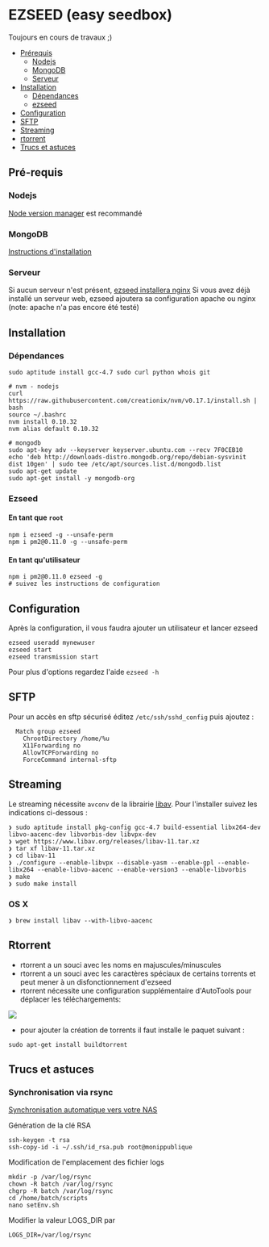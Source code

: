 EZSEED (easy seedbox)
===

Toujours en cours de travaux ;)

- [Prérequis](#pre-requis)
  - [Nodejs](#nodejs)
  - [MongoDB](#mongodb)
  - [Serveur](#serveur)
- [Installation](#installation)
  - [Dépendances](#dependances)
  - [ezseed](#ezseed)
- [Configuration](#configuration)
- [SFTP](#sftp)
- [Streaming](#streaming)
- [rtorrent](#rtorrent)
- [Trucs et astuces](#truc-et-astuces)

## Pré-requis

### Nodejs
[Node version manager](https://github.com/creationix/nvm) est recommandé

### MongoDB
[Instructions d'installation](http://docs.mongodb.org/manual/installation/)

### Serveur
Si aucun serveur n'est présent, [ezseed installera nginx](https://github.com/ezseed/ezseed/blob/master/scripts/server.sh)
Si vous avez déjà installé un serveur web, ezseed ajoutera sa configuration apache ou nginx (note: apache n'a pas encore été testé)

## Installation

### Dépendances

```
sudo aptitude install gcc-4.7 sudo curl python whois git

# nvm - nodejs
curl https://raw.githubusercontent.com/creationix/nvm/v0.17.1/install.sh | bash
source ~/.bashrc
nvm install 0.10.32
nvm alias default 0.10.32

# mongodb
sudo apt-key adv --keyserver keyserver.ubuntu.com --recv 7F0CEB10
echo 'deb http://downloads-distro.mongodb.org/repo/debian-sysvinit dist 10gen' | sudo tee /etc/apt/sources.list.d/mongodb.list
sudo apt-get update
sudo apt-get install -y mongodb-org

```

### Ezseed

#### En tant que `root`

```
npm i ezseed -g --unsafe-perm
npm i pm2@0.11.0 -g --unsafe-perm
```

#### En tant qu'utilisateur
```
npm i pm2@0.11.0 ezseed -g
# suivez les instructions de configuration
```

## Configuration

Après la configuration, il vous faudra ajouter un utilisateur et lancer ezseed

```
ezseed useradd mynewuser
ezseed start
ezseed transmission start
```

Pour plus d'options regardez l'aide `ezseed -h`

## SFTP

Pour un accès en sftp sécurisé éditez `/etc/ssh/sshd_config` puis ajoutez :
```
  Match group ezseed
    ChrootDirectory /home/%u
    X11Forwarding no
    AllowTCPForwarding no
    ForceCommand internal-sftp
```

## Streaming

Le streaming nécessite `avconv` de la librairie [libav](https://libav.org/). Pour l'installer suivez les indications ci-dessous : 

```
❯ sudo aptitude install pkg-config gcc-4.7 build-essential libx264-dev libvo-aacenc-dev libvorbis-dev libvpx-dev
❯ wget https://www.libav.org/releases/libav-11.tar.xz
❯ tar xf libav-11.tar.xz
❯ cd libav-11
❯ ./configure --enable-libvpx --disable-yasm --enable-gpl --enable-libx264 --enable-libvo-aacenc --enable-version3 --enable-libvorbis
❯ make
❯ sudo make install
```

### OS X
```
❯ brew install libav --with-libvo-aacenc
```

## Rtorrent

- rtorrent a un souci avec les noms en majuscules/minuscules
- rtorrent a un souci avec les caractères spéciaux de certains torrents et peut mener à un disfonctionnement d'ezseed
- rtorrent nécessite une configuration supplémentaire d'AutoTools pour déplacer les téléchargements:

![](https://camo.githubusercontent.com/a278375b20071e41ed233b5f6b1e8936222ae0bf/687474703a2f2f7777772e7a75706d6167652e65752f692f687052455238336376472e706e67)

- pour ajouter la création de torrents il faut installe le paquet suivant :
```
sudo apt-get install buildtorrent
```

## Trucs et astuces

### Synchronisation via rsync
[Synchronisation automatique vers votre NAS](http://www.legeektechno.fr/serveurs/script-de-synchronisation-de-seedbox-version-2.html)

Génération de la clé RSA
```
ssh-keygen -t rsa
ssh-copy-id -i ~/.ssh/id_rsa.pub root@monippublique 
```
Modification de l'emplacement des fichier logs
```
mkdir -p /var/log/rsync
chown -R batch /var/log/rsync
chgrp -R batch /var/log/rsync
cd /home/batch/scripts
nano setEnv.sh
```
Modifier la valeur LOGS_DIR par
```
LOGS_DIR=/var/log/rsync
```

